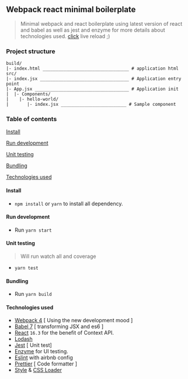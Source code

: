 ## Webpack react minimal boilerplate

> Minimal webpack and react boilerplate using latest version of react and babel as well as jest and enzyme for more details about technologies used. [click](#technologies-used) 
> live reload ;)

### Project structure

````
build/
|- index.html _________________________________ # application html 
src/
|- index.jsx __________________________________ # Application entry point
|- App.jsx ____________________________________ # Application init
|  |- Components/
|    |- hello-world/ 
|       |- index.jsx _________________________ # Sample component
````




### Table of contents

[Install](#install)

[Run development](#run-development)

[Unit testing](#unit-testing)

[Bundling](#bundling)

[Technologies used](#technologies-used)

#### Install

* `npm install` or `yarn` to install all dependency.

#### Run development

* Run `yarn start`

#### Unit testing

> Will run watch all and coverage

* `yarn test`

#### Bundling

* Run `yarn build`

#### Technologies used

* [Webpack 4](https://github.com/webpack/webpack) [ Using the new development mood ]
* [Babel 7](https://github.com/babel/babel) [ transforming JSX and es6 ]
* [React](https://github.com/facebook/react) `16.3` for the benefit of Context API.
* [Lodash](https://github.com/lodash/lodash)
* [Jest](https://github.com/facebook/jest) [ Unit test]
* [Enzyme](http://airbnb.io/enzyme/) for UI testing.
* [Eslint](https://github.com/eslint/eslint/) with airbnb config
* [Prettier](https://github.com/prettier/prettier) [ Code formatter ]
* [Style](https://github.com/webpack-contrib/style-loader) & [CSS Loader](https://github.com/webpack-contrib/css-loader)


